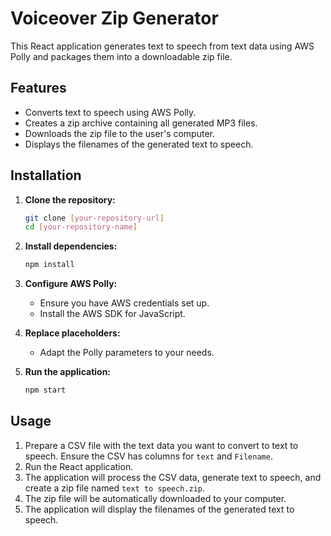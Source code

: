 # Voiceover Zip Generator

This React application generates text to speech from text data using AWS Polly and packages them into a downloadable zip file.

## Features

* Converts text to speech using AWS Polly.
* Creates a zip archive containing all generated MP3 files.
* Downloads the zip file to the user's computer.
* Displays the filenames of the generated text to speech.

## Installation

1.  **Clone the repository:**

    ```bash
    git clone [your-repository-url]
    cd [your-repository-name]
    ```

2.  **Install dependencies:**

    ```bash
    npm install
    ```

3.  **Configure AWS Polly:**

    * Ensure you have AWS credentials set up.
    * Install the AWS SDK for JavaScript.

4.  **Replace placeholders:**

    * Adapt the Polly parameters to your needs.

5.  **Run the application:**

    ```bash
    npm start
    ```

## Usage

1.  Prepare a CSV file with the text data you want to convert to text to speech. Ensure the CSV has columns for `text` and `Filename`.
2.  Run the React application.
3.  The application will process the CSV data, generate text to speech, and create a zip file named `text to speech.zip`.
4.  The zip file will be automatically downloaded to your computer.
5.  The application will display the filenames of the generated text to speech.
